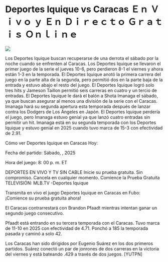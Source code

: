 # Deportes Iquique vs Caracas Ｅｎ Ｖｉｖｏ ｙ Ｅｎ Ｄｉｒｅｃｔｏ Ｇｒａｔｉｓ Ｏｎｌｉｎｅ  
  
  
[![](https://i.imgur.com/qSNzIqt.png)](https://movie.rssnews.media/DSPtIdkbK.php)  
  
Los Deportes Iquique buscan recuperarse de una derrota el sábado por la noche cuando se enfrenten al Caracas. Los Deportes Iquique se llevaron el primer juego de la serie el jueves 10-6, pero perdieron 8-1 el viernes y ahora están 1-3 en la temporada. El Deportes Iquique anotó la primera carrera del juego en la parte alta de la segunda, pero permitió dos en la parte baja de la entrada y estuvo abajo el resto del juego. El Deportes Iquique logró solo tres hits y Jameson Taillon permitió seis carreras en cuatro y un tercio de entradas. El Deportes Iquique le dará el balón a Shota Imanaga el sábado, ya que buscan asegurar al menos una división de la serie con el Caracas. Imanaga hará su segunda apertura esta temporada después de lanzar contra los Dodgers de Los Ángeles en Japón. El Deportes Iquique perdería el juego, pero Imanaga estuvo genial ya que lanzó cuatro entradas sin permitir un hit. Imanaga está en su segunda temporada con los Deportes Iquique y estuvo genial en 2025 cuando tuvo marca de 15-3 con efectividad de 2.91.

Cómo ver Deportes Iquique en Caracas Hoy:

Fecha del partido: Sábado, , 2025

Hora del juego: 8: 00 p. m. ET

DEPORTES EN VIVO Y TV SIN CABLE
Inicie su prueba gratuita. Sin compromiso. Cancela en cualquier momento.
Comience la Prueba Gratuita
TELEVISIÓN: MLB.TV -Deportes Iquique

Transmita en vivo el juego Deportes Iquique en Caracas en Fubo: ¡Comience su prueba gratuita ahora! 

El Caracas contrarrestará con Brandon Pfaadt mientras intentan ganar un segundo juego consecutivo.

Pfaadt está entrando en su tercera temporada con el Caracas. Tuvo marca de 11-10 en 2025 con efectividad de 4.71. Ponchó a 185 la temporada pasada y caminó a solo 42.

Los Caracas han sido dirigidos por Eugenio Suárez en los dos primeros partidos. Suárez conectó un par de jonrones de dos carreras en la victoria del viernes y está bateando .429 a través de dos juegos. [YUTPN]